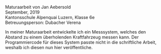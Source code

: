 Maturaarbeit von Jan Aebersold \
September, 2019 \
Kantonsschule Alpenquai Luzern, Klasse 6e \
Betreuungsperson: Dubacher Verena 



In meiner Maturaarbeit entwickelte ich ein Messsystem, welches den Abstand zu einem überholenden Kraftfahrzeug messen kann.
Der Programmiercode für dieses System passte nicht in die schriftliche Arbeit, weshalb ich diesen nun hier veröffentliche.
